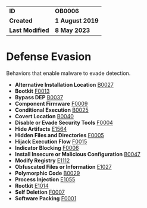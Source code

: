 <table>
<tr>
<td><b>ID</b></td>
<td><b>OB0006</b></td>
</tr>
<td><b>Created</b></td>
<td><b>1 August 2019</b></td>
</tr>
<tr>
<td><b>Last Modified</b></td>
<td><b>8 May 2023</b></td>
</tr>
</table>


# Defense Evasion

Behaviors that enable malware to evade detection.

* **Alternative Installation Location** [B0027](../defense-evasion/alternative-installation-location.md)
* **Bootkit** [F0013](../defense-evasion/bootkit.md)
* **Bypass DEP** [B0037](../defense-evasion/bypass-data-execution-prevention.md)
* **Component Firmware** [F0009](../persistence/component-firmware.md)
* **Conditional Execution** [B0025](../execution/conditional-execution.md)
* **Covert Location** [B0040](../defense-evasion/covert-location.md)
* **Disable or Evade Security Tools** [F0004](../defense-evasion/disable-or-evade-security-tools.md)
* **Hide Artifacts** [E1564](../defense-evasion/hide-artifacts.md)
* **Hidden Files and Directories** [F0005](../defense-evasion/hidden-files-and-directories.md)
* **Hijack Execution Flow** [F0015](../defense-evasion/hijack-execution-flow.md)
* **Indicator Blocking** [F0006](../defense-evasion/indicator-blocking.md)
* **Install Insecure or Malicious Configuration** [B0047](../defense-evasion/install-insecure-or-malicious-configuration.md)
* **Modify Registry** [E1112](../defense-evasion/modify-registry.md)
* **Obfuscated Files or Information** [E1027](../defense-evasion/obfuscated-files-or-information.md)
* **Polymorphic Code** [B0029](../defense-evasion/polymorphic-code.md)
* **Process Injection** [E1055](../defense-evasion/process-injection.md)
* **Rootkit** [E1014](../defense-evasion/rootkit.md)
* **Self Deletion** [F0007](../defense-evasion/self-deletion.md)
* **Software Packing** [F0001](../anti-static-analysis/software-packing.md)
